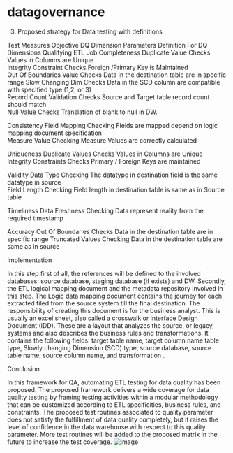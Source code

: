 # datagovernance

3.	Proposed strategy for Data testing with definitions

Test Measures Objective	DQ Dimension Parameters	Definition For DQ Dimensions	Qualifying ETL Job
Completeness	Duplicate Value Checks	Values in Columns are Unique	
	Integrity Constraint Checks	Foreign /Primary Key is Maintained	
	Out Of Boundaries Value Checks	Data in the destination table are in specific range	
	Slow Changing Dim Checks	Data in the SCD column are compatible with specified type (1,2, or 3)	
	Record Count Validation Checks	Source and Target table record count should match	
	Null Value Checks	Translation of blank to null in DW.	
			
Consistency	Field Mapping Checking	Fields are mapped depend on logic mapping document specification	
	Measure Value Checking	Measure Values are correctly calculated	
			
Uniqueness	Duplicate Values Checks	Values in Columns are Unique	
	Integrity Constraints Checks	Primary / Foreign Keys are maintained	
			
Validity	Data Type Checking	The datatype in destination field is the same datatype in source	
	Field Length Checking	Field length in destination table is same as in Source table	
			
Timeliness	Data Freshness Checking	Data represent reality from the required timestamp	
			
Accuracy	Out Of Boundaries Checks	Data in the destination table are in specific range	
	Truncated Values Checking	Data in the destination table are same as in source 	

Implementation

In this step first of all, the references will be defined to the involved databases: source database, staging database (if exists) and DW. Secondly, the ETL logical mapping document and the metadata repository involved in this step. The Logic data mapping document contains the journey for each extracted filed from the source system till the final destination. The responsibility of creating this document is for the business analyst. This is usually an excel sheet, also called a crosswalk or Interface Design Document (IDD). These are a layout that analyzes the source, or legacy, systems and also describes the business rules and transformations. It contains the following fields: target table name, target column name table type, Slowly changing Dimension (SCD) type, source database, source table name, source column name, and transformation .

Conclusion

In this framework for  QA, automating ETL testing for data quality has been proposed. The proposed framework delivers a wide coverage for data quality testing by framing testing activities within a modular methodology that can be customized according to ETL specificities, business rules, and constraints. The proposed test routines associated to quality parameter does not satisfy the fulfillment of data quality completely, but it raises the level of confidence in the data warehouse with respect to this quality parameter. More test routines will be added to the proposed matrix in the future to increase the test coverage.
![image](https://user-images.githubusercontent.com/95757818/155400435-fefc7eb3-bb2a-4736-b579-845087e8c625.png)
